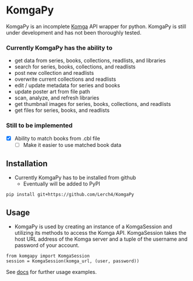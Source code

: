 # KomgaPy

KomgaPy is an incomplete [Komga](https://komga.org/) API wrapper for python. KomgaPy is still under development and has not been thoroughly tested.

### Currently KomgaPy has the ability to

- get data from series, books, collections, readlists, and libraries
- search for series, books, collections, and readlists
- post new collection and readlists
- overwrite current collections and readlists
- edit / update metadata for series and books
- update poster art from file path
- scan, analyze, and refresh libraries
- get thumbnail images for series, books, collections, and readlists
- get files for series, books, and readlists

### Still to be implemented
- [x] Ability to match books from .cbl file
	- [ ] Make it easier to use matched book data

## **Installation**
- Currently KomgaPy has to be installed from github
	- Eventually will be added to PyPI 

```
pip install git+https://github.com/Lerch4/KomgaPy
```

## **Usage**

- KomgaPy is used by creating an instance of a KomgaSession and utilizing its methods to access the Komga API. KomgaSession takes the host URL address of the Komga server and a tuple of the username and password of your account.

```
from komgapy import KomgaSession
session = KomgaSession(komga_url, (user, password))
```

See [docs](./docs/) for further usage examples.
